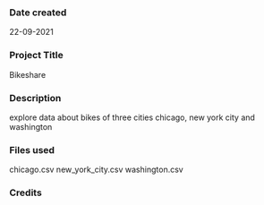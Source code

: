 

### Date created
22-09-2021

### Project Title
Bikeshare

### Description
explore data about bikes of three cities chicago, new york city and washington
### Files used
chicago.csv
new_york_city.csv
washington.csv

### Credits
